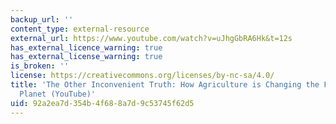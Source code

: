```yaml
---
backup_url: ''
content_type: external-resource
external_url: https://www.youtube.com/watch?v=uJhgGbRA6Hk&t=12s
has_external_licence_warning: true
has_external_license_warning: true
is_broken: ''
license: https://creativecommons.org/licenses/by-nc-sa/4.0/
title: 'The Other Inconvenient Truth: How Agriculture is Changing the Face of Our
  Planet (YouTube)'
uid: 92a2ea7d-354b-4f68-8a7d-9c53745f62d5
---
```

